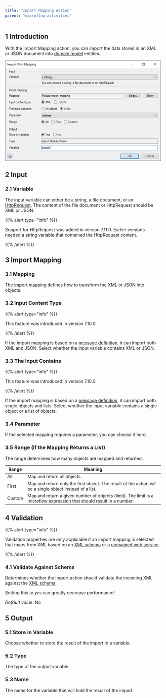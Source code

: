 ```yaml
---
title: "Import Mapping Action"
parent: "microflow-activities"
---
```


## 1 Introduction

With the Import Mapping action, you can import the data stored in an XML or JSON document into [domain model](domain-model) entities.

![](attachments/import-mapping-action/import-mapping-action.png)

## 2 Input

### 2.1 Variable

The input variable can either be a string, a file document, or an [HttpRequest](http-request-and-response-entities#http-request). The content of the file document or HttpRequest should be XML or JSON.

{{% alert type="info" %}}

Support for HttpRequest was added in version 7.11.0. Earlier versions needed a string variable that contained the HttpRequest content.

{{% /alert %}}

## 3 Import Mapping

### 3.1 Mapping

The [import mapping](import-mappings) defines how to transform the XML or JSON into objects.

### 3.2 Input Content Type

{{% alert type="info" %}}

This feature was introduced in version 7.10.0.

{{% /alert %}}

If the import mapping is based on a [message definition](message-definition), it can import both XML and JSON. Select whether the input variable contains XML or JSON.

### 3.3 The Input Contains

{{% alert type="info" %}}

This feature was introduced in version 7.10.0.

{{% /alert %}}

If the import mapping is based on a [message definition](message-definition), it can import both single objects and lists. Select whether the input variable contains a single object or a list of objects.

### 3.4 Parameter

If the selected mapping requires a parameter, you can choose it here.

### 3.5 Range (If the Mapping Returns a List)

The range determines how many objects are mapped and returned.

| Range | Meaning |
| --- | --- |
| All | Map and return all objects. |
| First | Map and return only the first object. The result of the action will be a single object instead of a list. |
| Custom | Map and return a given number of objects (limit). The limit is a microflow expression that should result in a number. |

## 4 Validation

{{% alert type="info" %}}

Validation properties are only applicable if an import mapping is selected that maps from XML based on an [XML schema](xml-schemas) or a [consumed web service](consumed-web-service).

{{% /alert %}}

### 4.1 Validate Against Schema

Determines whether the import action should validate the incoming XML against the [XML schema](xml-schemas).

Setting this to _yes_ can greatly decrease performance!

*Default value:* No

## 5 Output

### 5.1 Store in Variable

Choose whether to store the result of the import in a variable.

### 5.2 Type

The type of the output variable.

### 5.3 Name

The name for the variable that will hold the result of the import.
